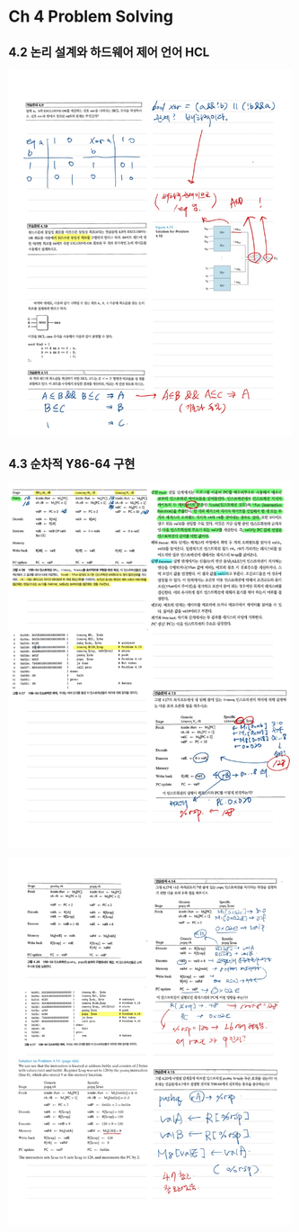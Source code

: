 # Ch 4 Problem Solving

## 4.2 논리 설계와 하드웨어 제어 언어 HCL

![4.2](./images/4-2.jpg)

## 4.3 순차적 Y86-64 구현

![4.3.1](./images/4-3-1.jpg)

![4.3.2](./images/4-3-2.jpg)
